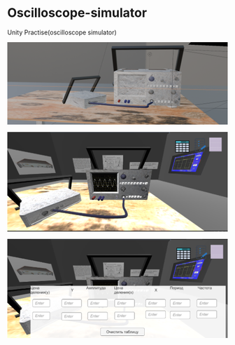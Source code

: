 # Oscilloscope-simulator
Unity Practise(oscilloscope simulator)

![Скриншот приложения](images/im1.png)

![Скриншот приложения](images/im2.png)

![Скриншот приложения](images/im3.png)
